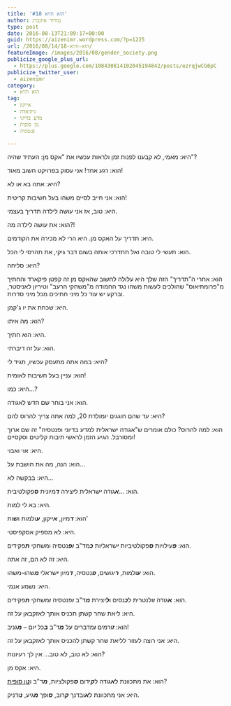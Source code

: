 ```yaml
---
title: 'הוא והיא #18'
author: נמרוד איזנברג
type: post
date: 2016-08-13T21:09:17+00:00
guid: https://aizenimr.wordpress.com/?p=1225
url: /2016/08/14/הוא-והיא-18/
featureImage: /images/2016/08/gender_society.png
publicize_google_plus_url:
  - https://plus.google.com/108430814102045194842/posts/ezrqjwCG6pC
publicize_twitter_user:
  - aizenimr
category:
  - הוא והיא
tag:
  - אייקון
  - גיקיאדה
  - מדע בדיוני
  - נון סופית
  - פנטסיה

---
```

<span lang="he-IL">היא</span><span lang="en-US">: </span><span lang="he-IL">מאמי</span><span lang="en-US">, </span><span lang="he-IL">לא קבענו לפנות זמן ולראות עכשיו את </span><span lang="en-US">"</span><span lang="he-IL">אקס מן</span><span lang="en-US">: </span><span lang="he-IL">העתיד שהיה</span><span lang="en-US">"?</span>

<span lang="he-IL">הוא</span><span lang="en-US">: </span><span lang="he-IL">רגע אחד</span><span lang="en-US">! </span><span lang="he-IL">אני עסוק בפרויקט חשוב מאוד</span><span lang="en-US">!</span>

<span lang="he-IL">היא</span><span lang="en-US">: </span><span lang="he-IL">אתה בא או לא</span><span lang="en-US">?</span>

<span lang="he-IL">הוא</span><span lang="en-US">: </span><span lang="he-IL">אני חייב לסיים משהו בעל חשיבות קריטית</span><span lang="en-US">!</span>

<span lang="he-IL">היא</span><span lang="en-US">: </span><span lang="he-IL">טוב</span><span lang="en-US">, </span><span lang="he-IL">אז אני עושה לילדה תדריך בעצמי</span><span lang="en-US">.</span>

<span lang="he-IL">הוא</span><span lang="en-US">: </span><span lang="he-IL">את עושה לילדה מה</span><span lang="en-US">?!</span>

<span lang="he-IL">היא</span><span lang="en-US">: </span><span lang="he-IL">תדריך על האקס מן</span><span lang="en-US">. </span><span lang="he-IL">היא הרי לא מכירה את הקודמים</span><span lang="en-US">.</span>

<span lang="he-IL">הוא</span><span lang="en-US">: </span><span lang="he-IL">תעשי לי טובה ואל תתדרכי אותה בשום דבר גיקי</span><span lang="en-US">, </span><span lang="he-IL">את תהרסי לי הכל</span><span lang="en-US">.</span>

<span lang="he-IL">היא</span><span lang="en-US">: </span><span lang="he-IL">סליחה</span><span lang="en-US">?</span>

<span lang="he-IL">הוא</span><span lang="en-US">: </span><span lang="he-IL">אחרי ה</span><span lang="en-US">"</span><span lang="he-IL">תדריך</span><span lang="en-US">" </span><span lang="he-IL">הזה שלך היא עלולה לחשוב שהאקס מן זה קפטן פיקארד והחתיך מ</span><span lang="en-US">"</span><span lang="he-IL">פרומתיאוס</span><span lang="en-US">" </span><span lang="he-IL">שהולכים לעשות משהו נגד החמודה מ</span><span lang="en-US">"</span><span lang="he-IL">משחקי הרעב</span><span lang="en-US">" </span><span lang="he-IL">וטיריון לאניסטר</span><span lang="en-US">, </span><span lang="he-IL">וברקע יש עוד כל מיני חתיכים מכל מיני סדרות</span><span lang="en-US">.</span>

<span lang="he-IL">היא</span><span lang="en-US">: </span><span lang="he-IL">שכחת את יו ג</span><span lang="en-US">'</span><span lang="he-IL">קמן</span><span lang="en-US">.</span>

<span lang="he-IL">הוא</span><span lang="en-US">: </span><span lang="he-IL">מה איתו</span><span lang="en-US">?</span>

<span lang="he-IL">היא</span><span lang="en-US">: </span><span lang="he-IL">הוא חתיך</span><span lang="en-US">.</span>

<span lang="he-IL">הוא</span><span lang="en-US">: </span><span lang="he-IL">על זה דיברתי</span><span lang="en-US">.</span>

<span lang="he-IL">היא</span><span lang="en-US">: </span><span lang="he-IL">במה אתה מתעסק עכשיו</span><span lang="en-US">, </span><span lang="he-IL">תגיד לי</span><span lang="en-US">?</span>

<span lang="he-IL">הוא</span><span lang="en-US">: </span><span lang="he-IL">עניין בעל חשיבות לאומית</span><span lang="en-US">!</span>

<span lang="he-IL">היא</span><span lang="en-US">: </span><span lang="he-IL">כמו…</span><span lang="en-US">?</span>

<span lang="he-IL">הוא</span><span lang="en-US">: </span><span lang="he-IL">אני בוחר שם חדש לאגודה</span><span lang="en-US">.</span>

<span lang="he-IL">היא</span><span lang="en-US">: </span><span lang="he-IL">עד שהם חוגגים יומולדת </span><span lang="en-US">20, </span><span lang="he-IL">למה אתה צריך להרוס להם</span><span lang="en-US">?</span>

<span lang="he-IL">הוא</span><span lang="en-US">: </span><span lang="he-IL">למה להרוס</span><span lang="en-US">? </span><span lang="he-IL">כולם אומרים ש</span><span lang="en-US">"</span><span lang="he-IL">אגודה ישראלית למדע בדיוני ופנטסיה</span><span lang="en-US">" </span><span lang="he-IL">זה שם ארוך ומסורבל</span><span lang="en-US">. </span><span lang="he-IL">הגיע הזמן לראשי תיבות קליטים וסקסיים</span><span lang="en-US">!</span>

<span lang="he-IL">היא</span><span lang="en-US">: </span><span lang="he-IL">אוי ואבוי</span><span lang="en-US">.</span>

<span lang="he-IL">הוא</span><span lang="en-US">: </span><span lang="he-IL">הנה</span><span lang="en-US">, </span><span lang="he-IL">מה את חושבת על</span><span lang="en-US">&#8230;</span>

<span lang="he-IL">היא</span><span lang="en-US">: </span><span lang="he-IL">בבקשה לא</span><span lang="en-US">&#8230;</span>

<span lang="he-IL">הוא</span><span lang="en-US">: &#8230;</span><span lang="he-IL"><em><strong>א</strong></em>גודה <em><strong>י</strong></em>שראלית ל<em><strong>י</strong></em>צירה <em><strong>ד</strong></em>מיונית <em><strong>ס</strong></em>פקולטיבית</span><span lang="en-US">.</span>

<span lang="he-IL">היא</span><span lang="en-US">: </span><span lang="he-IL">בא לי למות</span><span lang="en-US">.</span>

<span lang="he-IL">הוא</span><span lang="en-US">: </span><span lang="he-IL"><em><strong>ד</strong></em>מיון</span><span lang="en-US">, </span><span lang="he-IL"><em><strong>א</strong></em>ייקון</span><span lang="en-US">, </span><span lang="he-IL"><em><strong>ע</strong></em>ולמות ו<em><strong>ש</strong></em>ות</span><span lang="en-US">'</span>

<span lang="he-IL">היא</span><span lang="en-US">: </span><span lang="he-IL">לא מספיק אסקפיסטי</span><span lang="en-US">.</span>

<span lang="he-IL">הוא</span><span lang="en-US">: </span><span lang="he-IL"><em><strong>פ</strong></em>עילויות <em><strong>ס</strong></em>פקולטיביות <em><strong>י</strong></em>שראליות <em><strong>כ</strong></em>מד</span><span lang="en-US">"</span><span lang="he-IL">ב <em><strong>ופ</strong></em>נטסיה ומשחקי <em><strong>ת</strong></em>פקידים</span><span lang="en-US">.</span>

<span lang="he-IL">היא</span><span lang="en-US">: </span><span lang="he-IL">זה לא הם</span><span lang="en-US">, </span><span lang="he-IL">זה אתה</span><span lang="en-US">.</span>

<span lang="he-IL">הוא</span><span lang="en-US">: </span><span lang="he-IL"><em><strong>ע</strong></em>ולמות</span><span lang="en-US">, </span><span lang="he-IL"><em><strong>ר</strong></em>יגושים</span><span lang="en-US">, </span><span lang="he-IL"><em><strong>פ</strong></em>נטסיה</span><span lang="en-US">, </span><span lang="he-IL"><em><strong>ד</strong></em>מיון <em><strong>י</strong></em>שראלי <em><strong>מ</strong></em>שהו</span><span lang="en-US">&#8211;</span><span lang="he-IL">משהו</span><span lang="en-US">.</span>

<span lang="he-IL">היא</span><span lang="en-US">: </span><span lang="he-IL">נשמע אנמי</span><span lang="en-US">.</span>

<span lang="he-IL">הוא</span><span lang="en-US">: </span><span lang="he-IL"><strong>א</strong>גודה <em><strong>ו</strong></em>ולנטרית ל<em><strong>כ</strong></em>נסים ו<em><strong>לי</strong></em>צירת <em><strong>מ</strong></em>ד</span><span lang="en-US">"</span><span lang="he-IL">ב <em><strong>ו</strong></em>פנטסיה <em><strong>ו</strong></em>משחקי <em><strong>ת</strong></em>פקידים</span><span lang="en-US">.</span>

<span lang="he-IL">היא</span><span lang="en-US">: </span><span lang="he-IL">ליאת שחר קשתן תכניס אותך לאזקבאן על זה</span><span lang="en-US">.</span>

<span lang="he-IL">הוא</span><span lang="en-US">: </span><span lang="he-IL"><em><strong>ז</strong></em>ורמים <em><strong>ו</strong></em>מדברים על <em><strong>מ</strong></em>ד</span><span lang="en-US">"</span><span lang="he-IL">ב <em><strong>ב</strong></em>כל <em><strong>י</strong></em>ום – <em><strong>מ</strong></em>גניב</span><span lang="en-US">!</span>

<span lang="he-IL">היא</span><span lang="en-US">: </span><span lang="he-IL">אני רוצה לעזור לליאת שחר קשתן להכניס אותך לאזקבאן על זה</span><span lang="en-US">.</span>

<span lang="he-IL">הוא</span><span lang="en-US">: </span><span lang="he-IL">לא טוב</span><span lang="en-US">, </span><span lang="he-IL">לא טוב… אין לך רעיונות</span><span lang="en-US">?</span>

<span lang="he-IL">היא</span><span lang="en-US">: </span><span lang="he-IL">אקס מן</span><span lang="en-US">.</span>

<span lang="he-IL">הוא</span><span lang="en-US">: </span><span lang="he-IL">את מתכוונת ל<em><strong>א</strong></em>גודה ל<em><strong>ק</strong></em>ידום <em><strong>ס</strong></em>פקולציות</span><span lang="en-US">, </span><span lang="he-IL"><em><strong>מ</strong></em>ד</span><span lang="en-US">"</span><span lang="he-IL">ב ו<a href="/2015/08/05/%d7%94%d7%95%d7%90-%d7%95%d7%94%d7%99%d7%90-2/"><em><strong>נ</strong></em>ון סופית</a></span><span lang="en-US">?</span>

<span lang="he-IL">היא</span><span lang="en-US">: </span><span lang="he-IL">אני מתכוונת ל<em><strong>א</strong></em>ובדנך <em><strong>ק</strong></em>רוב</span><span lang="en-US">, </span><span lang="he-IL"><em><strong>ס</strong></em>ופך <em><strong>מ</strong></em>גיע</span><span lang="en-US">, </span><span lang="he-IL"><em><strong>נ</strong></em>ודניק</span><span lang="en-US">.</span>